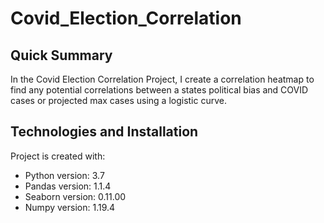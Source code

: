 # Covid_Election_Correlation
## Quick Summary
In the Covid Election Correlation Project, I create a correlation heatmap to find any potential correlations between a states political bias and COVID cases or projected max cases using a logistic curve. 
## Technologies and Installation
Project is created with:
* Python version: 3.7
* Pandas version: 1.1.4
* Seaborn version: 0.11.00
* Numpy version: 1.19.4

